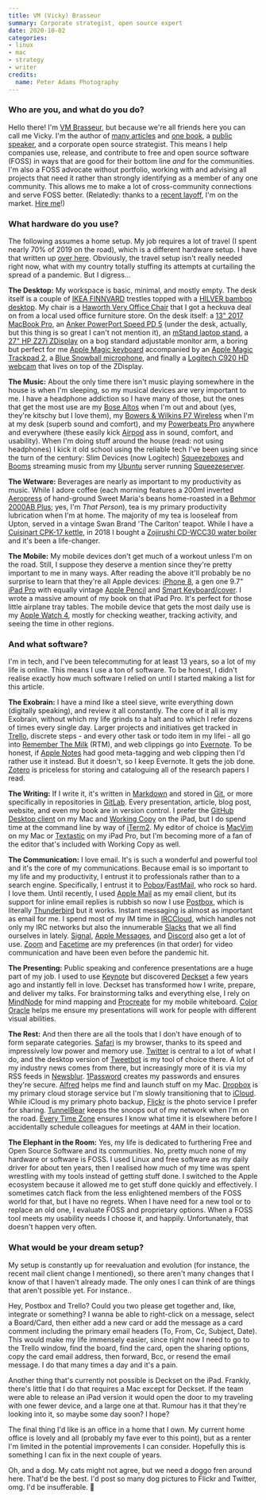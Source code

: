 ```yaml
---
title: VM (Vicky) Brasseur
summary: Corporate strategist, open source expert 
date: 2020-10-02
categories:
- linux
- mac
- strategy
- writer
credits:
  name: Peter Adams Photography
---
```


### Who are you, and what do you do?

Hello there! I'm [VM Brasseur](https://www.vmbrasseur.com/ "Vicky's website."), but because we're all friends here you can call me Vicky. I'm the author of [many articles](https://www.vmbrasseur.com/publications-interviews/ "Vicky's published articles.") and [one book](https://pragprog.com/titles/vbopens/forge-your-future-with-open-source/ "Vicky's book about open source."), a [public speaker](https://www.vmbrasseur.com/presentations/ "Vicky's presentations."), and a corporate open source strategist. This means I help companies use, release, and contribute to free and open source software (FOSS) in ways that are good for their bottom line _and_ for the communities. I'm also a FOSS advocate without portfolio, working with and advising all projects that need it rather than strongly identifying as a member of any one community. This allows me to make a lot of cross-community connections and serve FOSS better. (Relatedly: thanks to a [recent layoff](https://anonymoushash.vmbrasseur.com/2020/06/01/farewell-juniper "Vicky's post about being laid off from Juniper Networks."), I'm on the market. [Hire me](https://vmbrasseur.com/resume.pd "Vicky's resume.")!)

### What hardware do you use?

The following assumes a home setup. My job requires a lot of travel (I spent nearly 70% of 2019 on the road), which is a different hardware setup. I have that written up [over here](https://anonymoushash.vmbrasseur.com/2019/11/25/my-travel-habits/ "Vicky's post about travel habits."). Obviously, the travel setup isn't really needed right now, what with my country totally stuffing its attempts at curtailing the spread of a pandemic. But I digress…

**The Desktop:** My workspace is basic, minimal, and mostly empty. The desk itself is a couple of [IKEA FINNVARD][finnvard] trestles topped with a [HILVER bamboo desktop][hilver]. My chair is a [Haworth Very Office Chair][very] that I got a heckuva deal on from a local used office furniture store. On the desk itself: a [13" 2017 MacBook Pro][macbook-pro], an [Anker PowerPort Speed PD 5][powerport-speed-pd-5] (under the desk, actually, but this thing is so great I can't not mention it), an [mStand laptop stand][mstand], a [27" HP Z27i ZDisplay][z27i] on a bog standard adjustable monitor arm, a boring but perfect for me [Apple Magic keyboard][magic-keyboard] accompanied by an [Apple Magic Trackpad 2][magic-trackpad-2], a [Blue Snowball microphone][snowball], and finally a [Logitech C920 HD webcam][c920] that lives on top of the ZDisplay.

**The Music:** About the only time there isn't music playing somewhere in the house is when I'm sleeping, so my musical devices are very important to me. I have a headphone addiction so I have many of those, but the ones that get the most use are my [Bose Altos][alto] when I'm out and about (yes, they're kitschy but I love them), my [Bowers & Wilkins P7 Wireless][p7-wireless] when I'm at my desk (superb sound and comfort), and my [Powerbeats Pro][powerbeats-pro] anywhere and everywhere (these easily kick [Airpod][airpods] ass in sound, comfort, and usability). When I'm doing stuff around the house (read: not using headphones) I kick it old school using the reliable tech I've been using since the turn of the century: Slim Devices (now Logitech) [Squeezeboxes][squeezebox] and [Booms][squeezebox-boom] streaming music from my [Ubuntu][] server running [Squeezeserver][squeezebox-server].

**The Wetware:** Beverages are nearly as important to my productivity as music. While I adore coffee (each morning features a 200ml inverted [Aeropress][] of hand-ground Sweet Maria's beans home-roasted in a [Behmor 2000AB Plus][2000ab-plus]; yes, I'm _That Person_), tea is my primary productivity lubrication when I'm at home. The majority of my tea is looseleaf from Upton, served in a vintage Swan Brand 'The Carlton' teapot. While I have a [Cuisinart CPK-17 kettle][cpk-17], in 2018 I bought a [Zojirushi CD-WCC30 water boiler][cd-wcc30] and it's been a life-changer.

**The Mobile:** My mobile devices don't get much of a workout unless I'm on the road. Still, I suppose they deserve a mention since they're pretty important to me in many ways. After reading the above it'll probably be no surprise to learn that they're all Apple devices: [iPhone 8][iphone-8], a gen one 9.7" [iPad Pro][ipad-pro] with equally vintage [Apple Pencil][pencil] and [Smart Keyboard/cover][smart-keyboard]. I wrote a massive amount of my book on that iPad Pro. It's perfect for those little airplane tray tables. The mobile device that gets the most daily use is my [Apple Watch 4][apple-watch-series-4], mostly for checking weather, tracking activity, and seeing the time in other regions.

### And what software?

I'm in tech, and I've been telecommuting for at least 13 years, so a lot of my life is online. This means I use a ton of software. To be honest, I didn't realise exactly how much software I relied on until I started making a list for this article.

**The Exobrain:** I have a mind like a steel sieve, write everything down (digitally speaking), and review it all constantly. The core of it all is my Exobrain, without which my life grinds to a halt and to which I refer dozens of times every single day. Larger projects and initiatives get tracked in [Trello][], discrete steps - and every other task or todo item in my lifei - all go into [Remember The Milk][remember-the-milk] (RTM), and web clippings go into [Evernote][]. To be honest, if [Apple Notes][notes] had good meta-tagging and web clipping then I'd rather use it instead. But it doesn't, so I keep Evernote. It gets the job done. [Zotero][] is priceless for storing and cataloguing all of the research papers I read.

**The Writing:** If I write it, it's written in [Markdown][] and stored in [Git][], or more specifically in repositories in [GitLab][]. Every presentation, article, blog post, website, and even my book are in version control. I prefer the [GitHub Desktop client][github-desktop] on my Mac and [Working Copy][working-copy-ios] on the iPad, but I do spend time at the command line by way of [iTerm2][]. My editor of choice is [MacVim][] on my Mac or [Textastic][textastic-ios] on my iPad Pro, but I'm becoming more of a fan of the editor that's included with Working Copy as well.

**The Communication:** I love email. It's is such a wonderful and powerful tool and it's the core of my communications. Because email is so important to my life and my productivity, I entrust it to professionals rather than to a search engine. Specifically, I entrust it to [Pobox][]/[FastMail][], who rock so hard. I love them. Until recently, I used [Apple Mail][mail] as my email client, but its support for inline email replies is rubbish so now I use [Postbox][], which is literally [Thunderbird][] but it works. Instant messaging is almost as important as email for me. I spend most of my IM time in [IRCCloud][], which handles not only my IRC networks but also the innumerable [Slacks][slack] that we all find ourselves in lately. [Signal][], [Apple Messages][messages], and [Discord][] also get a lot of use. [Zoom][] and [Facetime][] are my preferences (in that order) for video communication and have been even before the pandemic hit.

**The Presenting:** Public speaking and conference presentations are a huge part of my job. I used to use [Keynote][] but discovered [Deckset][] a few years ago and instantly fell in love. Deckset has transformed how I write, prepare, and deliver my talks. For brainstorming talks and everything else, I rely on [MindNode][mindnode-ios] for mind mapping and [Procreate][procreate-ios] for my mobile whiteboard. [Color Oracle][color-oracle] helps me ensure my presentations will work for people with different visual abilities.

**The Rest:** And then there are all the tools that I don't have enough of to form separate categories. [Safari][] is my browser, thanks to its speed and impressively low power and memory use. [Twitter](https://twitter.com/vmbrasseur "Vicky's Twitter account.") is central to a lot of what I do, and the desktop version of [Tweetbot][] is my tool of choice there. A lot of my industry news comes from there, but increasingly more of it is via my RSS feeds in [Newsblur][]. [1Password][] creates my passwords and ensures they're secure. [Alfred][] helps me find and launch stuff on my Mac. [Dropbox][] is my primary cloud storage service but I'm slowly transitioning that to [iCloud][]. While iCloud is my primary photo backup, [Flickr][] is the photo service I prefer for sharing. [TunnelBear][] keeps the snoops out of my network when I'm on the road. [Every Time Zone][every-time-zone] ensures I know what time it is elsewhere before I accidentally schedule colleagues for meetings at 4AM in their location.

**The Elephant in the Room:** Yes, my life is dedicated to furthering Free and Open Source Software and its communities. No, pretty much none of my hardware or software is FOSS. I used Linux and free software as my daily driver for about ten years, then I realised how much of my time was spent wrestling with my tools instead of getting stuff done. I switched to the Apple ecosystem because it allowed me to get stuff done quickly and effectively. I sometimes catch flack from the less enlightened members of the FOSS world for that, but I have no regrets. When I have need for a new tool or to replace an old one, I evaluate FOSS and proprietary options. When a FOSS tool meets my usability needs I choose it, and happily. Unfortunately, that doesn't happen very often.

### What would be your dream setup?

My setup is constantly up for reevaluation and evolution (for instance, the recent mail client change I mentioned), so there aren't many changes that I know of that I haven't already made. The only ones I can think of are things that aren't possible yet. For instance..

Hey, Postbox and Trello? Could you two please get together and, like, integrate or something? I wanna be able to right-click on a message, select a Board/Card, then either add a new card or add the message as a card comment including the primary email headers (To, From, Cc, Subject, Date). This would make my life immensely easier, since right now I need to go to the Trello window, find the board, find the card, open the sharing options, copy the card email address, then forward, Bcc, or resend the email message. I do that many times a day and it's a pain.

Another thing that's currently not possible is Deckset on the iPad. Frankly, there's little that I do that requires a Mac except for Deckset. If the team were able to release an iPad version it would open the door to my traveling with one fewer device, and a large one at that. Rumour has it that they're looking into it, so maybe some day soon? I hope?

The final thing I'd like is an office in a home that I own. My current home office is lovely and all (probably my fave ever to this point), but as a renter I'm limited in the potential improvements I can consider. Hopefully this is something I can fix in the next couple of years.

Oh, and a dog. My cats might not agree, but we need a doggo fren around here. That'd be the best. I'd post so many dog pictures to Flickr and Twitter, omg. I'd be insufferable. 🐶

[1password]: https://1password.com "Password management software for Mac OS X."
[2000ab-plus]: https://behmor.com/behmor-2000ab-plus/ "At at-home coffee roaster."
[aeropress]: https://aeropress.com/ "A pressure-based coffee/espresso maker."
[airpods]: https://en.wikipedia.org/wiki/AirPods "Wireless in-ear headphones."
[alfred]: https://www.alfredapp.com/ "A launcher app for the Mac."
[alto]: https://www.bose.com/en_us/products/frames.html "Sunglasses with built-in headphones."
[apple-watch-series-4]: https://en.wikipedia.org/wiki/Apple_Watch#Fourth_generation "A smart watch."
[c920]: https://www.logitech.com/en-us/product/hd-pro-webcam-c920.html "A webcam."
[cd-wcc30]: https://www.zojirushi.com/app/product/cdwcc "A water boiler."
[color-oracle]: https://colororacle.org/ "Colour blindness simulation software."
[cpk-17]: https://www.cuisinart.com/shopping/parts-and-accessories/tea_kettles/cpk-17/ "A kettle."
[deckset]: https://www.deckset.com/ "A Mac tool for turning Markdown files into slides."
[discord]: https://discord.com/ "A voice and text chat service."
[dropbox]: https://www.dropbox.com/ "Online syncing and storage."
[evernote]: https://evernote.com/ "Online software for capturing notes."
[every-time-zone]: https://everytimezone.com/ "A service for comparing multiple timezones."
[facetime]: https://en.wikipedia.org/wiki/FaceTime "Mac and iOS software for easy video chatting."
[fastmail]: https://www.fastmail.com/ "An email hosting service."
[finnvard]: http://web.archive.org/web/20210311095354/https://www.ikea.com/us/en/p/finnvard-trestle-with-shelf-birch-30345717/ "Table trestles."
[flickr]: https://www.flickr.com/ "A photo sharing website."
[git]: https://git-scm.com/ "A version control system."
[github-desktop]: https://desktop.github.com/ "A client for the versioning control service."
[gitlab]: https://about.gitlab.com/ "A git repository manager."
[hilver]: http://web.archive.org/web/20201114140745/https://www.ikea.com/us/en/p/hilver-tabletop-bamboo-80278287/ "A bamboo tabletop."
[icloud]: https://www.apple.com/icloud/ "A cloud service."
[ipad-pro]: https://en.wikipedia.org/wiki/IPad_Pro "An iOS tablet."
[iphone-8]: https://en.wikipedia.org/wiki/IPhone_8 "A 4.7 inch smartphone."
[irccloud]: https://www.irccloud.com/ "A web-based IRC service."
[iterm2]: https://iterm2.com/ "An alternative terminal application for Mac OS X."
[keynote]: https://www.apple.com/keynote/ "Presentation software for the Mac."
[macbook-pro]: https://www.apple.com/macbook-pro/ "A laptop."
[macvim]: https://github.com/macvim-dev/macvim "A Mac GUI port of vim."
[magic-keyboard]: https://en.wikipedia.org/wiki/Magic_Keyboard "A wireless keyboard."
[magic-trackpad-2]: https://en.wikipedia.org/wiki/Magic_Trackpad_2 "A trackpad for desktop machines."
[mail]: https://en.wikipedia.org/wiki/Mail_(application) "The default Mac OS X mail client."
[markdown]: https://daringfireball.net/projects/markdown/ "An email-like format for marking up text."
[messages]: https://en.wikipedia.org/wiki/Messages_(application) "A chat client for Mac."
[mindnode-ios]: https://apps.apple.com/us/app/mindnode/id312220102 "A mind mapping app."
[mstand]: https://www.raindesigninc.com/mstand.html "A laptop stand."
[newsblur]: https://www.newsblur.com/ "An online feed reader."
[notes]: https://en.wikipedia.org/wiki/Notes_(Apple) "A note-taking application included with Mac OS X."
[p7-wireless]: https://bowersandwilkinspkblivesite.secure.force.com/support/homepage?category=Headphones&product=P7%20Wireless&lang=en_US "Wireless over-the-ear headphones."
[pencil]: http://wetransfer.com/pencil "An iPad stylus."
[pobox]: https://www.pobox.com/ "An email provider."
[postbox]: https://www.postbox-inc.com/ "A cross-platform email client."
[powerbeats-pro]: https://en.wikipedia.org/wiki/Powerbeats_Pro "Wireless earbuds."
[powerport-speed-pd-5]: http://web.archive.org/web/20210117184437/https://www.anker.com/products/variant/powerport-speed-pd-5/A2056111 "A 5-port desktop charger."
[procreate-ios]: https://apps.apple.com/us/app/procreate/id425073498 "A powerful illustration app."
[remember-the-milk]: https://www.rememberthemilk.com/ "An online task/to-do list service."
[safari]: https://www.apple.com/safari/ "A fast web browser."
[signal]: https://en.wikipedia.org/wiki/Signal_%28software%29 "An encrypted messaging service."
[slack]: https://slack.com/intl/ja-jp/ "A collaboration service."
[smart-keyboard]: http://web.archive.org/web/20200310060157/https://www.apple.com/smart-keyboard/ "A keyboard and cover for the iPad Pro."
[snowball]: https://bluemic.com/snowball/ "A USB microphone."
[squeezebox-boom]: https://en.m.wikipedia.org/wiki/Squeezebox_(network_music_player)#Squeezebox_Boom_(August_2008) "A networked music player."
[squeezebox-server]: https://en.m.wikipedia.org/wiki/Logitech_Media_Server "A streaming audio server."
[squeezebox]: https://en.wikipedia.org/wiki/Squeezebox_(network_music_player) "A digital home audio server."
[textastic-ios]: https://www.textasticapp.com/ "A code editor app."
[thunderbird]: https://www.thunderbird.net/ "An open-source cross-platform mail client."
[trello]: https://trello.com/ "A project management service."
[tunnelbear]: https://en.wikipedia.org/wiki/TunnelBear "A VPN service."
[tweetbot]: https://tapbots.com/tweetbot/mac/ "A Twitter client for the Mac."
[ubuntu]: https://ubuntu.com/ "A Unix distribution."
[very]: https://store.haworth.com/products/very-mesh-office-chair?variant=32132180705377 "An office chair."
[working-copy-ios]: https://workingcopyapp.com/ "A Git client."
[z27i]: https://support.hp.com/us-en/document/c03969701 "A 27 inch LED monitor."
[zoom]: http://web.archive.org/web/20200914231305/http://www.logicalshift.demon.co.uk/mac/zoom.html "A Mac app to play interactive fiction."
[zotero]: https://www.zotero.org/ "A research tool."

